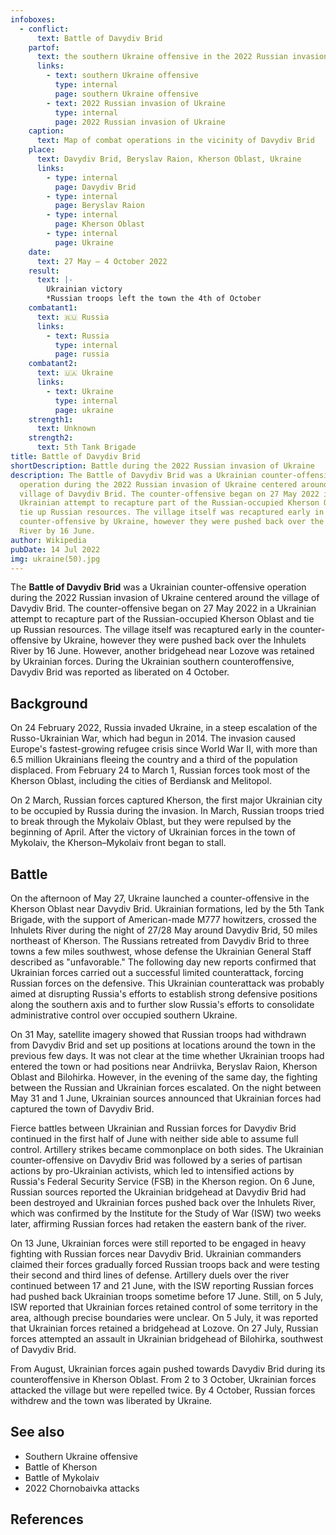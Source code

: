 ```yaml
---
infoboxes:
  - conflict:
      text: Battle of Davydiv Brid
    partof:
      text: the southern Ukraine offensive in the 2022 Russian invasion of Ukraine
      links:
        - text: southern Ukraine offensive
          type: internal
          page: southern Ukraine offensive
        - text: 2022 Russian invasion of Ukraine
          type: internal
          page: 2022 Russian invasion of Ukraine
    caption:
      text: Map of combat operations in the vicinity of Davydiv Brid
    place:
      text: Davydiv Brid, Beryslav Raion, Kherson Oblast, Ukraine
      links:
        - type: internal
          page: Davydiv Brid
        - type: internal
          page: Beryslav Raion
        - type: internal
          page: Kherson Oblast
        - type: internal
          page: Ukraine
    date:
      text: 27 May – 4 October 2022
    result:
      text: |-
        Ukrainian victory 
        *Russian troops left the town the 4th of October
    combatant1:
      text: 🇷🇺 Russia
      links:
        - text: Russia
          type: internal
          page: russia
    combatant2:
      text: 🇺🇦 Ukraine
      links:
        - text: Ukraine
          type: internal
          page: ukraine
    strength1:
      text: Unknown
    strength2:
      text: 5th Tank Brigade
title: Battle of Davydiv Brid
shortDescription: Battle during the 2022 Russian invasion of Ukraine
description: The Battle of Davydiv Brid was a Ukrainian counter-offensive
  operation during the 2022 Russian invasion of Ukraine centered around the
  village of Davydiv Brid. The counter-offensive began on 27 May 2022 in a
  Ukrainian attempt to recapture part of the Russian-occupied Kherson Oblast and
  tie up Russian resources. The village itself was recaptured early in the
  counter-offensive by Ukraine, however they were pushed back over the Inhulets
  River by 16 June.
author: Wikipedia
pubDate: 14 Jul 2022
img: ukraine(50).jpg
---
```


The **Battle of Davydiv Brid** was a Ukrainian counter-offensive operation during the 2022 Russian invasion of Ukraine centered around the village of Davydiv Brid. The counter-offensive began on 27 May 2022 in a Ukrainian attempt to recapture part of the Russian-occupied Kherson Oblast and tie up Russian resources. The village itself was recaptured early in the counter-offensive by Ukraine, however they were pushed back over the Inhulets River by 16 June. However, another bridgehead near Lozove was retained by Ukrainian forces. During the Ukrainian southern counteroffensive, Davydiv Brid was reported as liberated on 4 October.

## Background

On 24 February 2022, Russia invaded Ukraine, in a steep escalation of the Russo-Ukrainian War, which had begun in 2014. The invasion caused Europe's fastest-growing refugee crisis since World War II, with more than 6.5 million Ukrainians fleeing the country and a third of the population displaced. From February 24 to March 1, Russian forces took most of the Kherson Oblast, including the cities of Berdiansk and Melitopol.

On 2 March, Russian forces captured Kherson, the first major Ukrainian city to be occupied by Russia during the invasion. In March, Russian troops tried to break through the Mykolaiv Oblast, but they were repulsed by the beginning of April. After the victory of Ukrainian forces in the town of Mykolaiv, the Kherson–Mykolaiv front began to stall.

## Battle

On the afternoon of May 27, Ukraine launched a counter-offensive in the Kherson Oblast near Davydiv Brid. Ukrainian formations, led by the 5th Tank Brigade, with the support of American-made M777 howitzers, crossed the Inhulets River during the night of 27/28 May around Davydiv Brid, 50 miles northeast of Kherson. The Russians retreated from Davydiv Brid to three towns a few miles southwest, whose defense the Ukrainian General Staff described as "unfavorable." The following day new reports confirmed that Ukrainian forces carried out a successful limited counterattack, forcing Russian forces on the defensive. This Ukrainian counterattack was probably aimed at disrupting Russia's efforts to establish strong defensive positions along the southern axis and to further slow Russia's efforts to consolidate administrative control over occupied southern Ukraine.

On 31 May, satellite imagery showed that Russian troops had withdrawn from Davydiv Brid and set up positions at locations around the town in the previous few days. It was not clear at the time whether Ukrainian troops had entered the town or had positions near Andriivka, Beryslav Raion, Kherson Oblast and Bilohirka. However, in the evening of the same day, the fighting between the Russian and Ukrainian forces escalated. On the night between May 31 and 1 June, Ukrainian sources announced that Ukrainian forces had captured the town of Davydiv Brid.

Fierce battles between Ukrainian and Russian forces for Davydiv Brid continued in the first half of June with neither side able to assume full control. Artillery strikes became commonplace on both sides. The Ukrainian counter-offensive on Davydiv Brid was followed by a series of partisan actions by pro-Ukrainian activists, which led to intensified actions by Russia's Federal Security Service (FSB) in the Kherson region. On 6 June, Russian sources reported the Ukrainian bridgehead at Davydiv Brid had been destroyed and Ukrainian forces pushed back over the Inhulets River, which was confirmed by the Institute for the Study of War (ISW) two weeks later, affirming Russian forces had retaken the eastern bank of the river.

On 13 June, Ukrainian forces were still reported to be engaged in heavy fighting with Russian forces near Davydiv Brid. Ukrainian commanders claimed their forces gradually forced Russian troops back and were testing their second and third lines of defense. Artillery duels over the river continued between 17 and 21 June, with the ISW reporting Russian forces had pushed back Ukrainian troops sometime before 17 June. Still, on 5 July, ISW reported that Ukrainian forces retained control of some territory in the area, although precise boundaries were unclear. On 5 July, it was reported that Ukrainian forces retained a bridgehead at Lozove. On 27 July, Russian forces attempted an assault in Ukrainian bridgehead of Bilohirka, southwest of Davydiv Brid.

From August, Ukrainian forces again pushed towards Davydiv Brid during its counteroffensive in Kherson Oblast. From 2 to 3 October, Ukrainian forces attacked the village but were repelled twice. By 4 October, Russian forces withdrew and the town was liberated by Ukraine.

## See also

- Southern Ukraine offensive
- Battle of Kherson
- Battle of Mykolaiv
- 2022 Chornobaivka attacks

## References
